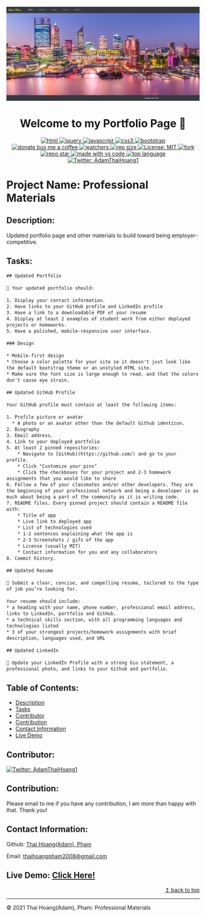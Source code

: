 ![Portfolio page demo image](./assets/images/demo-img.png)
<h1 align="center">Welcome to my Portfolio Page 👋</h1>
<p align="center">
  <a href="https://github.com/ThiHoangPham/updated-portfolio-page-adam-homework8">
  <img alt="html" src="https://img.shields.io/badge/HTML5-E34F26?style=for-the-badge&logo=html5&logoColor=white" target="_blank" />
  <a href="https://github.com/ThiHoangPham/updated-portfolio-page-adam-homework8">
  <img alt="jquery" src="https://img.shields.io/badge/jQuery-0769AD?style=for-the-badge&logo=jquery&logoColor=white" target="_blank" />
  <a href="https://github.com/ThiHoangPham/updated-portfolio-page-adam-homework8">
  <img alt="javascript" src="https://img.shields.io/badge/JavaScript-F7DF1E?style=for-the-badge&logo=javascriptlogoColor=black"
  <a href="https://github.com/ThiHoangPham/updated-portfolio-page-adam-homework8">
  <img alt="css3" src="https://img.shields.io/badge/CSS3-1572B6?style=for-the-badge&logo=css3&logoColor=white" target="_blank" />
  <a href="https://github.com/ThiHoangPham/updated-portfolio-page-adam-homework8">
  <img alt="bootstrap" src="https://img.shields.io/badge/Bootstrap-563D7C?style=for-the-badge&logo=bootstrap&logoColor=white0"target="_blank" />
  <br>
  <a href="https://www.buymeacoffee.com/adampham123">
  <img alt="donate buy me a coffee" src="https://img.shields.io/badge/buy%20me%20a%20coffee-donate-yellow.svg?style=flat-square" target="_blank" />
  <a href="https://github.com/ThiHoangPham/updated-portfolio-page-adam-homework8">
  <img alt="watchers" src="https://img.shields.io/github/watchers/ThiHoangPham/updated-portfolio-page-adam-homework8?color=%2346b946&style=flat-square" target="_blank" />
  <a href="https://github.com/ThiHoangPham/updated-portfolio-page-adam-homework8">
  <img alt="rep size" src="https://img.shields.io/github/repo-size/ThiHoangPham/updated-portfolio-page-adam-homework8?style=flat-square" target="_blank" />
  <a href="https://github.com/ThiHoangPham/updated-portfolio-page-adam-homework8/blob/main/LICENSE">
  <img alt="License: MIT" src="https://img.shields.io/badge/license-MIT-yellow.svg?style=flat-square" target="_blank" />
  </a>
  <a href="https://github.com/ThiHoangPham/updated-portfolio-page-adam-homework8">
  <img alt="fork" src="https://img.shields.io/github/forks/ThiHoangPham/updated-portfolio-page-adam-homework8.svg?style=flat-square" target="_blank" />
  <a href="https://github.com/ThiHoangPham/updated-portfolio-page-adam-homework8">
  <img alt="repo star" src="https://img.shields.io/github/stars/ThiHoangPham/updated-portfolio-page-adam-homework8?color=%23ff00bf&style=flat-square" target="_blank" />
  </a>
  <a href="https://github.com/ThiHoangPham/updated-portfolio-page-adam-homework8">
  <img alt="made with vs code" src="https://img.shields.io/badge/Made%20for-VSCode-1f425f.svg?style=flat-square" target="_blank" />
  </a>
  <a href="https://github.com/ThiHoangPham/updated-portfolio-page-adam-homework8">
  <img alt="top language" src="https://img.shields.io/github/languages/top/ThiHoangPham/updated-portfolio-page-adam-homework8?color=%23ff4000&style=flat-square" target="_blank" />
  </a>
  <a href="https://twitter.com/AdamThaiHoang1">
  <img alt="Twitter: AdamThaiHoang1" src="https://img.shields.io/twitter/follow/AdamThaiHoang1?logo=twitter&style=flat-square" target="_blank" />
  </a>
</p>

# Project Name: Professional Materials

## Description:
Updated portfolio page and other materials to build toward being employer-competitive.

## Tasks:

```
## Updated Portfolio

💁 Your updated portfolio should:

1. Display your contact information.
2. Have links to your GitHub profile and LinkedIn profile
3. Have a link to a downloadable PDF of your resume
4. Display at least 2 examples of student work from either deployed projects or homeworks.
5. Have a polished, mobile-responsive user interface.

### Design

* Mobile-first design
* Choose a color palette for your site so it doesn't just look like the default bootstrap theme or an unstyled HTML site.
* Make sure the font size is large enough to read, and that the colors don't cause eye strain.

## Updated GitHub Profile 

Your GitHub profile must contain at least the following items:

1. Profile picture or avatar
  * A photo or an avatar other than the default Github identicon.
2. Biography
3. Email address.
4. Link to your deployed portfolio
5. At least 2 pinned repositories:
	* Navigate to [GitHub](https://github.com/) and go to your profile.
	* Click "Customize your pins"
	* Click the checkboxes for your project and 2-3 homework assignments that you would like to share
6. Follow a few of your classmates and/or other developers. They are the beginning of your professional network and being a developer is as much about being a part of the community as it is writing code.
7. README files. Every pinned project should contain a README file with:
	* Title of app
	* Live link to deployed app
	* List of technologies used
	* 1-2 sentences explaining what the app is
	* 2-3 Screenshots / gifs of the app
	* License (usually MIT)
	* Contact information for you and any collaborators
8. Commit history.

## Updated Resume 

💁 Submit a clear, concise, and compelling resume, tailored to the type of job you’re looking for.

Your resume should include:
* a heading with your name, phone number, professional email address, links to LinkedIn, portfolio and GitHub.
* a technical skills section, with all programming languages and technologies listed
* 3 of your strongest projects/homework assignments with brief description, languages used, and URL

## Updated LinkedIn

💁 Update your LinkedIn Profile with a strong bio statement, a professional photo, and links to your Github and portfolio.
```
## Table of Contents:
- [Description](#description)
- [Tasks](#tasks)
- [Contributor](#contributor)
- [Contribution](#contribution)
- [Contact Information](#contact-information)
- [Live Demo](#live-demo)

## Contributor:
<a href="https://github.com/ThiHoangPham">
  <img alt="Twitter: AdamThaiHoang1" src="https://contrib.rocks/image?repo=ThiHoangPham/updated-portfolio-page-adam-homework8" target="_blank" />
  </a>

## Contribution:
Please email to me if you have any contribution, I am more than happy with that. Thank you!

## Contact Information:

Github: [Thai Hoang(Adam), Pham](https://github.com/ThiHoangPham)

Email: thaihoangpham2008@gmail.com

## Live Demo: [Click Here!](https://thihoangpham.github.io/updated-portfolio-page-adam-homework8/index.html)

<p align ="right"><a href="#">↥ back to top</a></p>

- - -

© 2021 Thai Hoang(Adam), Pham: Professional Materials
